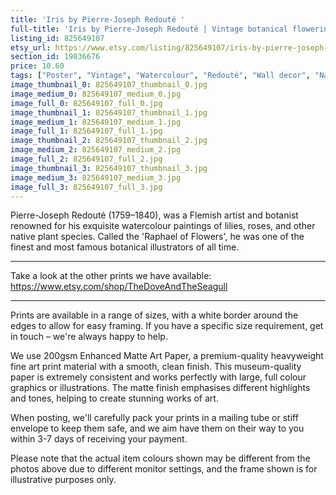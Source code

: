 ```yaml
---
title: 'Iris by Pierre-Joseph Redouté '
full-title: 'Iris by Pierre-Joseph Redouté | Vintage botanical flowering plant illustration | Art print for nature lovers'
listing_id: 825649107
etsy_url: https://www.etsy.com/listing/825649107/iris-by-pierre-joseph-redoute-o-vintage?utm_source=site&utm_medium=api&utm_campaign=api
section_id: 19036676
price: 10.60
tags: ["Poster", "Vintage", "Watercolour", "Redouté", "Wall decor", "Nature", "Botanical print", "Plant lovers gift", "Plant illustration", "Cottage decor", "Flower art print", "Cottage", "Iris"]
image_thumbnail_0: 825649107_thumbnail_0.jpg
image_medium_0: 825649107_medium_0.jpg
image_full_0: 825649107_full_0.jpg
image_thumbnail_1: 825649107_thumbnail_1.jpg
image_medium_1: 825649107_medium_1.jpg
image_full_1: 825649107_full_1.jpg
image_thumbnail_2: 825649107_thumbnail_2.jpg
image_medium_2: 825649107_medium_2.jpg
image_full_2: 825649107_full_2.jpg
image_thumbnail_3: 825649107_thumbnail_3.jpg
image_medium_3: 825649107_medium_3.jpg
image_full_3: 825649107_full_3.jpg
---
```

Pierre-Joseph Redouté (1759–1840), was a Flemish artist and botanist renowned for his exquisite watercolour paintings of lilies, roses, and other native plant species. Called the &#39;Raphael of Flowers&#39;, he was one of the finest and most famous botanical illustrators of all time. 

---

Take a look at the other prints we have available:
https://www.etsy.com/shop/TheDoveAndTheSeagull

----

Prints are available in a range of sizes, with a white border around the edges to allow for easy framing. If you have a specific size requirement, get in touch – we&#39;re always happy to help.

We use 200gsm Enhanced Matte Art Paper, a premium-quality heavyweight fine art print material with a smooth, clean finish. This museum-quality paper is extremely consistent and works perfectly with large, full colour graphics or illustrations. The matte finish emphasises different highlights and tones, helping to create stunning works of art.

When posting, we&#39;ll carefully pack your prints in a mailing tube or stiff envelope to keep them safe, and we aim have them on their way to you within 3-7 days of receiving your payment.

Please note that the actual item colours shown may be different from the photos above due to different monitor settings, and the frame shown is for illustrative purposes only.
